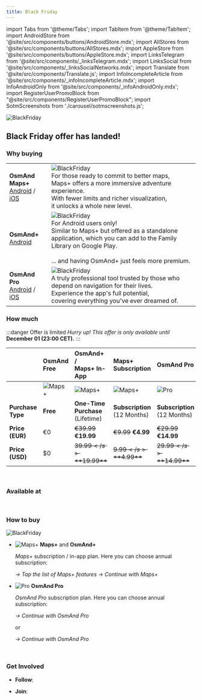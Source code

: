 ```yaml
---
title: Black Friday
---
```


import Tabs from '@theme/Tabs';
import TabItem from '@theme/TabItem';
import AndroidStore from '@site/src/components/buttons/AndroidStore.mdx';
import AllStores from '@site/src/components/buttons/AllStores.mdx';
import AppleStore from '@site/src/components/buttons/AppleStore.mdx';
import LinksTelegram from '@site/src/components/_linksTelegram.mdx';
import LinksSocial from '@site/src/components/_linksSocialNetworks.mdx';
import Translate from '@site/src/components/Translate.js';
import InfoIncompleteArticle from '@site/src/components/_infoIncompleteArticle.mdx';
import InfoAndroidOnly from '@site/src/components/_infoAndroidOnly.mdx';
import RegisterUserPromoBlock from "@site/src/components/RegisterUserPromoBlock";
import SotmScreenshots from './carousel/sotmscreenshots.js';

![BlackFriday](@site/static/img/promo/blackfriday/black_friday_main.png)

## Black Friday offer has landed!

### Why buying

|   |   | 
| :--- | :------------- |
| **OsmAnd Maps+** <br/> [Android](https://osmand.net/docs/user/purchases/android#freeand-paid-features) / [iOS](https://osmand.net/docs/user/purchases/ios#free-and-paid-features)  | ![BlackFriday](@site/static/img/promo/blackfriday/maps_plus.png) <br/> For those ready to commit to better maps, <br/> Maps+ offers a more immersive adventure experience. <br/> With fewer limits and richer visualization, <br/> it unlocks a whole new level. |
| **OsmAnd+** <br/> [Android](https://osmand.net/docs/user/purchases/android#prices) | ![BlackFriday](@site/static/img/promo/blackfriday/osmand_plus.png)  <br/> For Android users only! <br/> Similar to Maps+ but offered as a standalone application, which you can add to the Family Library on Google Play. <br/><br/> ... and having OsmAnd+ just feels more premium. |
| **OsmAnd Pro** <br/> [Android](https://osmand.net/docs/user/purchases/android#pro-features) / [iOS](https://osmand.net/docs/user/purchases/ios#pro-features) | ![BlackFriday](@site/static/img/promo/blackfriday/3d_terrain_osmand.png)  <br/> A truly professional tool trusted by those who <br/> depend on navigation for their lives. <br/> Experience the app's full potential, <br/> covering everything you've ever dreamed of. |

### How much

:::danger Offer is limited
*Hurry up! This offer is only available until* **December 01 (23:00 CET).**
:::

|    | OsmAnd Free   | **OsmAnd+** /<br/> **Maps+** In-App | **Maps+** Subscription | **OsmAnd Pro** |
| :------------- | :------------- | :----------------------- | :------------------- | :----------- |
|  | ![Maps+](@site/static/img/svg/osmand_maps.svg) | ![Maps+](@site/static/img/svg/osmand_maps_plus.svg) | ![Maps+](@site/static/img/svg/osmand_maps_plus.svg) | ![Pro](@site/static/img/svg/pro_icon.svg) |
| **Purchase Type** | **Free** | **One-Time Purchase** (Lifetime) | **Subscription** (12 Months) | **Subscription** (12 Months) |
| **Price (EUR)** | €0 | <s>€39.99</s> **€19.99** | <s>€9.99</s> **€4.99** | <s>€29.99</s> **€14.99** |
| **Price (USD)** | $0 | <s>$39.99</s> **$19.99** | <s>$9.99</s> **$4.99** | <s>$29.99</s> **$14.99**|

<!--
- **OsmAnd Pro** [Android](https://osmand.net/docs/user/purchases/android#pro-features) / [iOS](https://osmand.net/docs/user/purchases/ios#pro-features) annual subscription for the first year costs only <s>€29.99</s> **€14.99** (just €1.25 per month).

- **OsmAnd Maps+** [Android](https://osmand.net/docs/user/purchases/android#free-and-paid-features) / [iOS](https://osmand.net/docs/user/purchases/ios#free-and-paid-features) annual subscription cost only <s>€9.99</s> **€4.99**  (just 0.42€ per month).

- **Maps+ in-app** and **OsmAnd+** [Android](https://osmand.net/docs/user/purchases/android#prices) / [iOS](https://osmand.net/docs/user/purchases/ios#prices) cost only <s>€39.99</s> **€19.99** (unlimited).
-->

<br/>

### Available at

<AllStores/>


<!--
<AndroidStore/>

<br/>

<AppleStore/>
-->

<br/>

### How to buy

![BlackFriday](@site/static/img/promo/blackfriday/how_to_buy.png)

- ![Maps+](@site/static/img/svg/osmand_maps_plus.svg) **Maps+** and **OsmAnd+**  

    *Maps+* subscription / in-app plan. Here you can choose annual subscription:

    *<Translate android="true" ids="shared_string_menu,shared_string_settings,purchases,shared_string_learn_more"/> → Tap the list of Maps+ features → Continue with Maps+*

- ![Pro](@site/static/img/svg/pro_icon.svg) **OsmAnd Pro**  

    *OsmAnd Pro* subscription plan. Here you can choose annual subscription:

    *<Translate android="true" ids="shared_string_menu,shared_string_settings,backup_and_restore,shared_string_get"/> → Continue with OsmAnd Pro*

    or  

    *<Translate android="true" ids="shared_string_menu,shared_string_settings,purchases,shared_string_learn_more"/> → Continue with OsmAnd Pro*

<br/>

### Get Involved

- **Follow**: <LinksSocial/>  

- **Join**: <LinksTelegram/> 